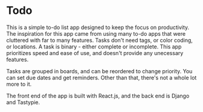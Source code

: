 # Todo

This is a simple to-do list app designed to keep the focus on productivity. The inspiration for this app came from using many to-do apps that were cluttered with far to many features. Tasks don't need tags, or color coding, or locations. A task is binary - either complete or incomplete. This app prioritizes speed and ease of use, and doesn't provide any unecessary features. 

Tasks are grouped in boards, and can be reordered to change priority. You can set due dates and get reminders. Other than that, there's not a whole lot more to it. 

The front end of the app is built with React.js, and the back end is Django and Tastypie.
